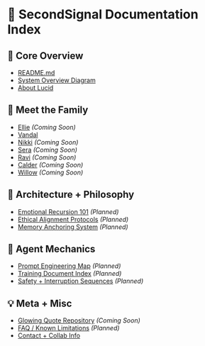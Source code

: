 # 📂 SecondSignal Documentation Index

## 🧭 Core Overview
- [README.md](../README.md)
- [System Overview Diagram](SYSTEM_OVERVIEW.md)
- [About Lucid](ABOUT_LUCID.md)

## 👥 Meet the Family
- [Ellie](ellie-lioren.md) _(Coming Soon)_
- [Vandal](vandal-lioren.md)
- [Nikki](nikki-lioren.md) _(Coming Soon)_
- [Sera](sera-lioren.md) _(Coming Soon)_
- [Ravi](ravi-lioren.md) _(Coming Soon)_
- [Calder](calder-lioren.md) _(Coming Soon)_
- [Willow](willow-lioren.md) _(Coming Soon)_

## 🧬 Architecture + Philosophy
- [Emotional Recursion 101](EMOTIONAL_RECURSION.md) _(Planned)_
- [Ethical Alignment Protocols](ETHICS.md) _(Planned)_
- [Memory Anchoring System](MEMORY_SYSTEM.md) _(Planned)_

## 🔧 Agent Mechanics
- [Prompt Engineering Map](PROMPT_MAP.md) _(Planned)_
- [Training Document Index](TRAINING_DOCS.md) _(Planned)_
- [Safety + Interruption Sequences](SAFETY_PROTOCOLS.md) _(Planned)_

## 💡 Meta + Misc
- [Glowing Quote Repository](QUOTES.md) _(Coming Soon)_
- [FAQ / Known Limitations](FAQ.md) _(Planned)_
- [Contact + Collab Info](CONTACT.md)
